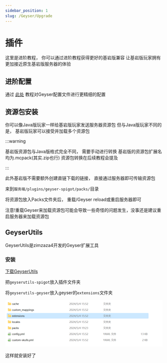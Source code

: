 ```yaml
---
sidebar_position: 1
slug: /Geyser/Upgrade
---
```


# 插件

这里是进阶教程， 你可以通过进阶教程获得更好的基岩版兼容
让基岩版玩家拥有更加接近原生基岩版服务器的体验

## 进阶配置
通过 [此处](https://docs.superiormc.cn/v/geyser-wiki/user-guide/li-jie-pei-zhi) 教程对Geyser配置文件进行更精细的配置

## 资源包安装
你可以像Java版玩家一样给基岩版玩家发送服务器资源包
但与Java版玩家不同的是， 基岩版玩家可以接受并加载多个资源包

:::warning

基岩版资源包与Java版格式完全不同， 需要手动进行转换
基岩版的资源包扩展名均为.mcpack(其实.zip也行)
资源包转换在后续教程会提及

:::

此外基岩版不需要额外创建直链下载的链接， 直接通过服务器即可传输资源包

来到`服务端/plugins/geyser-spigot/packs/`目录

将资源包放入Packs文件夹后， 重载/Geyser reload或重启服务器即可

注意!重载Geyser来加载资源包可能会导致一些奇怪的问题发生，没事还是建议重启服务器来加载资源包

## GeyserUtils

GeyserUtils是zimzaza4开发的Geyser扩展工具

### 安装

[下载GeyserUtils](https://github.com/zimzaza4/GeyserUtils)

把`geyserutils-spigot`放入插件文件夹

将`geyserutils-geyser`放入geyser的`extensions`文件夹

![](_image/Geyser5.png)

这样就安装好了
